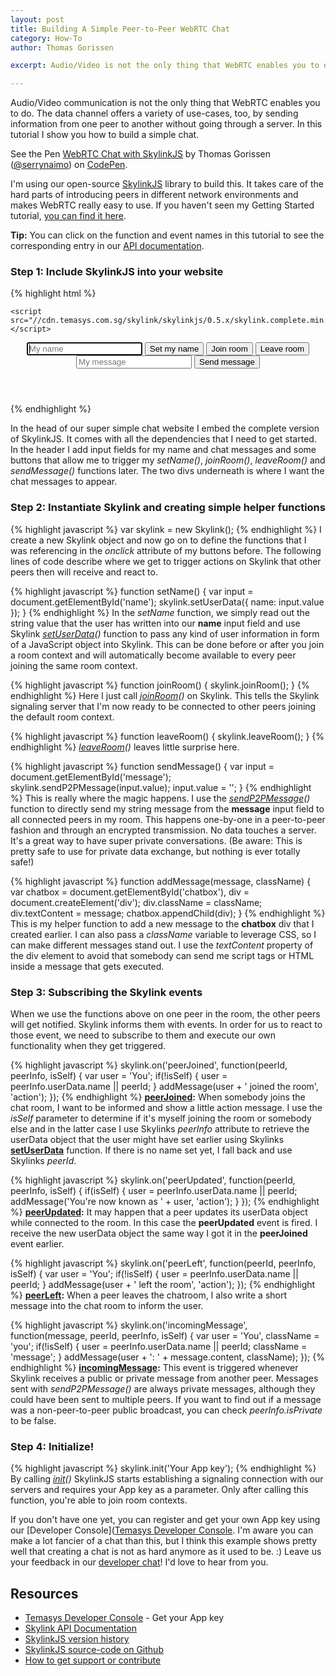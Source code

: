 ```yaml
---
layout: post
title: Building A Simple Peer-to-Peer WebRTC Chat
category: How-To
author: Thomas Gorissen

excerpt: Audio/Video is not the only thing that WebRTC enables you to do. The data channel offers a variety of use-cases, too, by sending information from one peer to another without going through a server. In this tutorial I show you how to build a simple chat.

---
```


Audio/Video communication is not the only thing that WebRTC enables you to do. The data channel offers a variety of use-cases, too, by sending information from one peer to another without going through a server. In this tutorial I show you how to build a simple chat.

<p data-height="330" data-theme-id="7751" data-slug-hash="asIzB" data-default-tab="result" class='codepen'>See the Pen <a href='http://codepen.io/serrynaimo/pen/asIzB'>WebRTC Chat with SkylinkJS</a> by Thomas Gorissen (<a href='http://codepen.io/serrynaimo'>@serrynaimo</a>) on <a href='http://codepen.io'>CodePen</a>.</p>
<script async src="//codepen.io/assets/embed/ei.js"></script>

I'm using our open-source [SkylinkJS](https://github.com/Temasys/SkylinkJS) library to build this. It takes care of the hard parts of introducing peers in different network environments and makes WebRTC really easy to use. If you haven't seen my Getting Started tutorial, [you can find it here](http://temasys.github.io/how-to/2014/08/08/Getting_started_with_WebRTC_and_SkylinkJS/).

**Tip:** You can click on the function and event names in this tutorial to see the corresponding entry in our [API documentation](http://cdn.temasys.com.sg/skylink/skylinkjs/latest/doc/classes/Skylink.html).


### Step 1: Include SkylinkJS into your website

{% highlight html %}
<html>
<head>
    <title>WebRTC chat with SkylinkJS</title>

    <script src="//cdn.temasys.com.sg/skylink/skylinkjs/0.5.x/skylink.complete.min.js"></script>
</head>
<body>

  <header>
    <input type="text" id="name" placeholder="My name" autofocus />
    <button onclick="setName()">Set my name</button>
    <button onclick="joinRoom()">Join room</button>
    <button onclick="leaveRoom()">Leave room</button>
    <br/>
    <input type="text" id="message" placeholder="My message" />
    <button onclick="sendMessage()">Send message</button>
  </header>

  <div id="container">
    <div id="chatbox"></div>
  </div>

</body>
</html>
{% endhighlight %}

In the head of our super simple chat website I embed the complete version of SkylinkJS. It comes with all the dependencies that I need to get started. In the header I add input fields for my name and chat messages and some buttons that allow me to trigger my *setName()*, *joinRoom()*, *leaveRoom()* and *sendMessage()* functions later. The two divs underneath is where I want the chat messages to appear.


### Step 2: Instantiate Skylink and creating simple helper functions

{% highlight javascript %}
var skylink = new Skylink();
{% endhighlight %}
I create a new Skylink object and now go on to define the functions that I was referencing in the *onclick* attribute of my buttons before. The following lines of code describe where we get to trigger actions on Skylink that other peers then will receive and react to.

{% highlight javascript %}
function setName() {
  var input = document.getElementById('name');
  skylink.setUserData({
    name: input.value
  });
}
{% endhighlight %}
In the *setName* function, we simply read out the string value that the user has written into our **name** input field and use Skylink *[setUserData](http://cdn.temasys.com.sg/skylink/skylinkjs/latest/doc/classes/Skylink.html#method_setUserData)()* function to pass any kind of user information in form of a JavaScript object into Skylink. This can be done before or after you join a room context and will automatically become available to every peer joining the same room context.

{% highlight javascript %}
function joinRoom() {
  skylink.joinRoom();
}
{% endhighlight %}
Here I just call *[joinRoom](http://cdn.temasys.com.sg/skylink/skylinkjs/latest/doc/classes/Skylink.html#method_joinRoom)()* on Skylink. This tells the Skylink signaling server that I'm now ready to be connected to other peers joining the default room context.

{% highlight javascript %}
function leaveRoom() {
  skylink.leaveRoom();
}
{% endhighlight %}
*[leaveRoom](http://cdn.temasys.com.sg/skylink/skylinkjs/latest/doc/classes/Skylink.html#method_leaveRoom)()* leaves little surprise here.

{% highlight javascript %}
function sendMessage() {
  var input = document.getElementById('message');
  skylink.sendP2PMessage(input.value);
  input.value = '';
}
{% endhighlight %}
This is really where the magic happens. I use the *[sendP2PMessage](http://cdn.temasys.com.sg/skylink/skylinkjs/latest/doc/classes/Skylink.html#method_sendP2PMessage)()* function to directly send my string message from the **message** input field to all connected peers in my room. This happens one-by-one in a peer-to-peer fashion and through an encrypted transmission. No data touches a server. It's a great way to have super private conversations. (Be aware: This is pretty safe to use for private data exchange, but nothing is ever totally safe!)

{% highlight javascript %}
function addMessage(message, className) {
  var chatbox = document.getElementById('chatbox'),
    div = document.createElement('div');
  div.className = className;
  div.textContent = message;
  chatbox.appendChild(div);
}
{% endhighlight %}
This is my helper function to add a new message to the **chatbox** div that I created earlier. I can also pass a *className* variable to leverage CSS, so I can make different messages stand out. I use the *textContent* property of the div element to avoid that somebody can send me script tags or HTML inside a message that gets executed.


### Step 3: Subscribing the Skylink events

When we use the functions above on one peer in the room, the other peers will get notified. Skylink informs them with events. In order for us to react to those event, we need to subscribe to them and execute our own functionality when they get triggered.

{% highlight javascript %}
skylink.on('peerJoined', function(peerId, peerInfo, isSelf) {
  var user = 'You';
  if(!isSelf) {
    user = peerInfo.userData.name || peerId;
  }
  addMessage(user + ' joined the room', 'action');
});
{% endhighlight %}
**[peerJoined](http://cdn.temasys.com.sg/skylink/skylinkjs/latest/doc/classes/Skylink.html#event_peerJoined):** When somebody joins the chat room, I want to be informed and show a little action message. I use the *isSelf* parameter to determine if it's myself joining the room or somebody else and in the latter case I use Skylinks *peerInfo* attribute to retrieve the userData object that the user might have set earlier using Skylinks **[setUserData](http://cdn.temasys.com.sg/skylink/skylinkjs/latest/doc/classes/Skylink.html#method_setUserData)** function. If there is no name set yet, I fall back and use Skylinks *peerId*.

{% highlight javascript %}
skylink.on('peerUpdated', function(peerId, peerInfo, isSelf) {
  if(isSelf) {
    user = peerInfo.userData.name || peerId;
    addMessage('You\'re now known as ' + user, 'action');
  }
});
{% endhighlight %}
**[peerUpdated](http://cdn.temasys.com.sg/skylink/skylinkjs/latest/doc/classes/Skylink.html#event_peerUpdated):** It may happen that a peer updates its userData object while connected to the room. In this case the **peerUpdated** event is fired. I receive the new userData object the same way I got it in the **peerJoined** event earlier.

{% highlight javascript %}
skylink.on('peerLeft', function(peerId, peerInfo, isSelf) {
  var user = 'You';
  if(!isSelf) {
    user = peerInfo.userData.name || peerId;
  }
  addMessage(user + ' left the room', 'action');
});
{% endhighlight %}
**[peerLeft](http://cdn.temasys.com.sg/skylink/skylinkjs/latest/doc/classes/Skylink.html#event_peerLeft):** When a peer leaves the chatroom, I also write a short message into the chat room to inform the user.

{% highlight javascript %}
skylink.on('incomingMessage', function(message, peerId, peerInfo, isSelf) {
  var user = 'You',
    className = 'you';
  if(!isSelf) {
    user = peerInfo.userData.name || peerId;
    className = 'message';
  }
  addMessage(user + ': ' + message.content, className);
});
{% endhighlight %}
**[incomingMessage](http://cdn.temasys.com.sg/skylink/skylinkjs/latest/doc/classes/Skylink.html#event_incomingMessage):** This event is triggered whenever Skylink receives a public or private message from another peer. Messages sent with *sendP2PMessage()* are always private messages, although they could have been sent to multiple peers. If you want to find out if a message was a non-peer-to-peer public broadcast, you can check *peerInfo.isPrivate* to be false.


### Step 4: Initialize!

{% highlight javascript %}
skylink.init('Your App key');
{% endhighlight %}
By calling *[init](http://cdn.temasys.com.sg/skylink/skylinkjs/latest/doc/classes/Skylink.html#method_init)()* SkylinkJS starts establishing a signaling connection with our servers and requires your App key as a parameter. Only after calling this function, you're able to join room contexts.

If you don't have one yet, you can register and get your own App key using our [Developer Console]([Temasys Developer Console](https://developer.temasys.com.sg). I'm aware you can make a lot fancier of a chat than this, but I think this example shows pretty well that creating a chat is not as hard anymore as it used to be. :) Leave us your feedback in our [developer chat](http://livesupport.temasys.com.sg/)! I'd love to hear from you.


## Resources

- [Temasys Developer Console](https://developer.temasys.com.sg) - Get your App key
- [Skylink API Documentation](http://cdn.temasys.com.sg/skylink/skylinkjs/latest/doc/classes/Skylink.html)
- [SkylinkJS version history](https://github.com/Temasys/SkylinkJS/releases)
- [SkylinkJS source-code on Github](http://github.com/Temasys/SkylinkJS)
- [How to get support or contribute](https://developer.temasys.com.sg/support)



